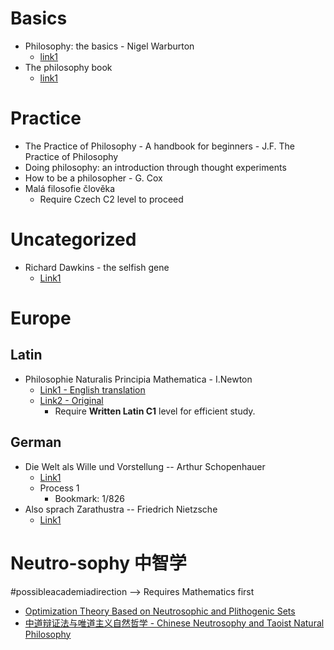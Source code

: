 # Basics
- Philosophy: the basics - Nigel Warburton
  - [link1](https://studyhighschoolenglish.files.wordpress.com/2015/11/0415693160_philosophy-the-basics.pdf)
- The philosophy book
  - [link1](http://gimnazija-osma-tbrezovackog-zg.skole.hr/upload/gimnazija-osma-tbrezovackog-zg/newsattach/872/The_Philosophy_Book_(gnv64).pdf)
# Practice
- The Practice of Philosophy - A handbook for beginners - J.F. The Practice of Philosophy
- Doing philosophy: an introduction through thought experiments
- How to be a philosopher - G. Cox
- Malá filosofie člověka
  - Require Czech C2 level to proceed
# Uncategorized
- Richard Dawkins - the selfish gene
  - [Link1](https://alraziuni.edu.ye/uploads/pdf/book1/Laboratories/The%20Selfish%20Gene%20-%20R.%20Dawkins%20(1976)%20WW.pdf)

# Europe

## Latin
- Philosophie Naturalis Principia Mathematica - I.Newton
  - [Link1 - English translation](https://antilogicalism.com/wp-content/uploads/2017/07/math-principles-natural-phil.pdf)
  - [Link2 - Original](https://www.wilbourhall.org/pdfs/Philosophiae_naturalis_principia_mathema.pdf)
    - Require **Written Latin C1** level for efficient study.

## German
- Die Welt als Wille und Vorstellung -- Arthur Schopenhauer
  - [Link1](https://www.lernhelfer.de/sites/default/files/lexicon/pdf/BWS-DEU2-0958-03.pdf)
  - Process 1
    - Bookmark: 1/826
- Also sprach Zarathustra -- Friedrich Nietzsche
  - [Link1](http://www.pileface.com/sollers/pdf/Zarathustra.pdf)

# Neutro-sophy 中智学
#possibleacademiadirection --> Requires Mathematics first

- [Optimization Theory Based on Neutrosophic and Plithogenic Sets](https://books.google.com/books/about/Optimization_Theory_Based_on_Neutrosophi.html?id=qTzWywEACAAJ&source=kp_author_description)
- [中道辩证法与唯道主义自然哲学 - Chinese Neutrosophy and Taoist Natural Philosophy](https://digitalrepository.unm.edu/cgi/viewcontent.cgi?article=1270&context=math_fsp)